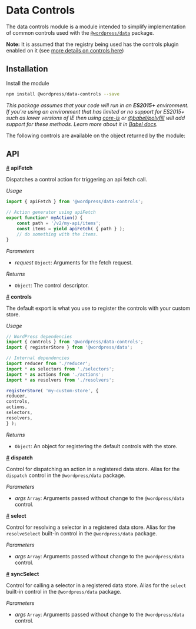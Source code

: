 # Data Controls

The data controls module is a module intended to simplify implementation of common controls used with the [`@wordpress/data`](/packages/data/README.md) package.

**Note:** It is assumed that the registry being used has the controls plugin enabled on it (see [more details on controls here](https://github.com/WordPress/gutenberg/tree/HEAD/packages/data#controls))

## Installation

Install the module

```bash
npm install @wordpress/data-controls --save
```

 _This package assumes that your code will run in an **ES2015+** environment. If you're using an environment that has limited or no support for ES2015+ such as lower versions of IE then using [core-js](https://github.com/zloirock/core-js) or [@babel/polyfill](https://babeljs.io/docs/en/next/babel-polyfill) will add support for these methods. Learn more about it in [Babel docs](https://babeljs.io/docs/en/next/caveats)._

The following controls are available on the object returned by the module:

## API

<!-- START TOKEN(Autogenerated API docs) -->

<a name="apiFetch" href="#apiFetch">#</a> **apiFetch**

Dispatches a control action for triggering an api fetch call.

_Usage_

```js
import { apiFetch } from '@wordpress/data-controls';

// Action generator using apiFetch
export function* myAction() {
	const path = '/v2/my-api/items';
	const items = yield apiFetch( { path } );
	// do something with the items.
}
```

_Parameters_

-   _request_ `Object`: Arguments for the fetch request.

_Returns_

-   `Object`: The control descriptor.

<a name="controls" href="#controls">#</a> **controls**

The default export is what you use to register the controls with your custom
store.

_Usage_

```js
// WordPress dependencies
import { controls } from '@wordpress/data-controls';
import { registerStore } from '@wordpress/data';

// Internal dependencies
import reducer from './reducer';
import * as selectors from './selectors';
import * as actions from './actions';
import * as resolvers from './resolvers';

registerStore( 'my-custom-store', {
reducer,
controls,
actions,
selectors,
resolvers,
} );
```

_Returns_

-   `Object`: An object for registering the default controls with the store.

<a name="dispatch" href="#dispatch">#</a> **dispatch**

Control for dispatching an action in a registered data store.
Alias for the `dispatch` control in the `@wordpress/data` package.

_Parameters_

-   _args_ `Array`: Arguments passed without change to the `@wordpress/data` control.

<a name="select" href="#select">#</a> **select**

Control for resolving a selector in a registered data store.
Alias for the `resolveSelect` built-in control in the `@wordpress/data` package.

_Parameters_

-   _args_ `Array`: Arguments passed without change to the `@wordpress/data` control.

<a name="syncSelect" href="#syncSelect">#</a> **syncSelect**

Control for calling a selector in a registered data store.
Alias for the `select` built-in control in the `@wordpress/data` package.

_Parameters_

-   _args_ `Array`: Arguments passed without change to the `@wordpress/data` control.


<!-- END TOKEN(Autogenerated API docs) -->
